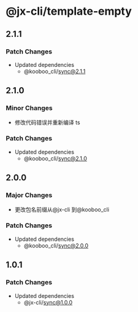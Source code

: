 # @jx-cli/template-empty

## 2.1.1

### Patch Changes

- Updated dependencies
  - @kooboo_cli/sync@2.1.1

## 2.1.0

### Minor Changes

- 修改代码错误并重新编译 ts

### Patch Changes

- Updated dependencies
  - @kooboo_cli/sync@2.1.0

## 2.0.0

### Major Changes

- 更改包名前缀从@jx-cli 到@kooboo_cli

### Patch Changes

- Updated dependencies
  - @kooboo_cli/sync@2.0.0

## 1.0.1

### Patch Changes

- Updated dependencies
  - @jx-cli/sync@1.0.0
